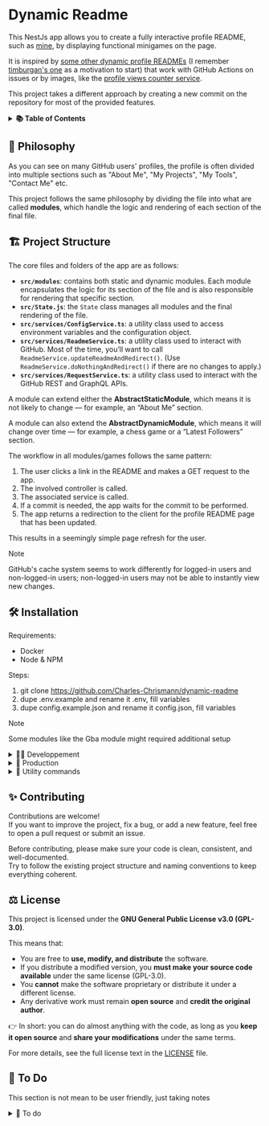 # Dynamic Readme

This NestJs app allows you to create a fully interactive profile README, such as [mine](https://github.com/Charles-Chrismann), by displaying functional minigames on the page.

It is inspired by [some other dynamic profile READMEs](https://github.com/abhisheknaiidu/awesome-github-profile-readme) (I remember [timburgan's one](https://github.com/timburgan/timburgan) as a motivation to start) that work with GitHub Actions on issues or by images, like the [profile views counter service](https://github.com/antonkomarev/github-profile-views-counter).

This project takes a different approach by creating a new commit on the repository for most of the provided features.

<details>
  <summary><strong>📚 Table of Contents</strong></summary>

- 💭 [Philosophy](#-philosophy)
- 🏗️ [Project Structure](#%EF%B8%8F-project-structure)
- 🛠️ [Installation](#%EF%B8%8F-installation)
- 📝 [To Do](#-to-do)
- ✨ [Contributing](#-contributing)
- ⚖️ [License](#%EF%B8%8F-license)

</details>

## 💭 Philosophy

As you can see on many GitHub users' profiles, the profile is often divided into multiple sections such as "About Me", "My Projects", "My Tools", "Contact Me" etc.

This project follows the same philosophy by dividing the file into what are called **modules**, which handle the logic and rendering of each section of the final file.

## 🏗️ Project Structure

The core files and folders of the app are as follows:

- **`src/modules`**: contains both static and dynamic modules. Each module encapsulates the logic for its section of the file and is also responsible for rendering that specific section.  
- **`src/State.js`**: the `State` class manages all modules and the final rendering of the file.  
- **`src/services/ConfigService.ts`**: a utility class used to access environment variables and the configuration object.  
- **`src/services/ReadmeService.ts`**: a utility class used to interact with GitHub. Most of the time, you’ll want to call `ReadmeService.updateReadmeAndRedirect()`. (Use `ReadmeService.doNothingAndRedirect()` if there are no changes to apply.)  
- **`src/services/RequestService.ts`**: a utility class used to interact with the GitHub REST and GraphQL APIs.

A module can extend either the **AbstractStaticModule**, which means it is not likely to change — for example, an “About Me” section.

A module can also extend the **AbstractDynamicModule**, which means it will change over time — for example, a chess game or a “Latest Followers” section.

The workflow in all modules/games follows the same pattern:

1. The user clicks a link in the README and makes a GET request to the app.
2. The involved controller is called.
3. The associated service is called.
4. If a commit is needed, the app waits for the commit to be performed.
5. The app returns a redirection to the client for the profile README page that has been updated.

This results in a seemingly simple page refresh for the user.

> [!NOTE]
> GitHub's cache system seems to work differently for logged-in users and non-logged-in users; non-logged-in users may not be able to instantly view new changes.

## 🛠️ Installation

Requirements:
  - Docker
  - Node & NPM

Steps:
1. git clone https://github.com/Charles-Chrismann/dynamic-readme
2. dupe .env.example and rename it .env, fill variables
3. dupe config.example.json and rename it config.json, fill variables

> [!NOTE]
> Some modules like the Gba module might required additional setup

<details>
  <summary>👨‍💻 Developpement</summary>

```sh
npm run dev
```

equivalent to: `docker compose -f docker-compose.dev.yml up --watch`

> you might need to trigger the hot reload to get the latest version of the app.

</details>

<details>
  <summary>🚀 Production</summary>

```sh
npm run prod
```

equivalent to: `docker compose -f docker-compose.prod.yml up --build -d`

</details>

<details>
  <summary>📂 Utility commands</summary>

delet all volumes

```sh
docker compose -f docker-compose.dev.yml --env-file .env.dev down -v
```

docker system df
docker builder prune

redis cli

```
redis-cli -h localhost -p 6379
KEYS *
```

Backup

```sh
docker exec dr-prod-redis redis-cli save
docker cp dr-prod-redis:/data/dump.rdb ./dump.rdb
```

Restore

```sh
docker cp ./dump.rdb dr-prod-redis:/data/dump.rdb
docker restart dr-prod-redis
```

If docker seems to use an old versin of the code

```sh
docker compose -f docker-compose.dev.yml --env-file .env.dev down --volumes --remove-orphans
docker compose -f docker-compose.dev.yml --env-file .env.dev build --no-cache
```

</details>

## ✨ Contributing

Contributions are welcome!  
If you want to improve the project, fix a bug, or add a new feature, feel free to open a pull request or submit an issue.

Before contributing, please make sure your code is clean, consistent, and well-documented.  
Try to follow the existing project structure and naming conventions to keep everything coherent.

## ⚖️ License

This project is licensed under the **GNU General Public License v3.0 (GPL-3.0)**.

This means that:
- You are free to **use, modify, and distribute** the software.
- If you distribute a modified version, you **must make your source code available** under the same license (GPL-3.0).
- You **cannot** make the software proprietary or distribute it under a different license.
- Any derivative work must remain **open source** and **credit the original author**.

👉 In short: you can do almost anything with the code, as long as you **keep it open source** and **share your modifications** under the same terms.

For more details, see the full license text in the [LICENSE](./LICENSE) file.


## 📝 To Do

This section is not mean to be user friendly, just taking notes

<details>
  <summary>📝 To do</summary>

screenshot of the game

playing time

disable some games/modules

upgrade config.md

ui to update the config file without restarting the app

provide a raw module for the config file

make dynamic/followers independant from trigger 

make tigger content configurable

add 3third party such as github statistics 

fix dynamic/followers last works

implement the `scoreboard` options in games/gba

add steps for configurate each module
- gba

Add options for the minesweeper, width, height

Add default config files `config.default.json`

for games with a reset option button, switch to:

```jsonc
{
  "reset": {
    "display": true,
    "content": "reset game"
  }
}

```

Add hide reset btn for chess, and protect the reset route

Add hide reset btn for Minesweeper, and protect the reset route

UI for manage the app, reset games, with authentitcation

protect the reset route for wordle

add issue template

add multiple backup for gba + screen/gif of la view

add wordle custom response in case of bad submission (too long/ invalid)

add wordle responve include wordle 

add wordle way to submit a new guess as a response of an issue

add display scoreboard for gab

add ui + connection live play for gba

add display scoreboard for game boy color

add display scoreboard for wordle

create a full configuration tutorial for each module

add thing to think on vm such as date for wordle reset for example

switch chess to chess.js

add chess plays orders

add chess game progress

add a save-reset for the app (functions that return a zip, that can be provided to a blank app to return to the at time created zip without reconfiguring)

check config script

add json compress config

make it publishable on dockerhub (volume for config.json)

add single `config` folder

make roms optionnal

complete setup steps

explain env variables

better readme (illustrations)

add badge support for contact module

add custom title for contact (reach me) module

add admin dashboard

disable game schedule if not runned

add possibiity to disable games (gameboy service should not save if not displayed) & support for resume

add theme configuration with colors and style buttons

store md in variable to avoid rereender

Add translation keys

needsRender: rerender instantly instead of just setting variable and wait for next render call

Add option to commit on start

add live way to disable module

</details>

